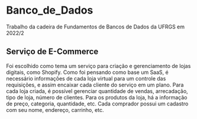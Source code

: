 # Banco_de_Dados
Trabalho da cadeira de Fundamentos de Bancos de Dados da UFRGS em 2022/2

## Serviço de E-Commerce

Foi escolhido como tema um serviço para criação e gerenciamento de lojas digitais, como Shopify. Como foi pensando como base um SaaS, é necessário informações de cada loja virtual para um controle das requisições, e assim encaixar cada cliente do serviço em um plano. Para cada loja criada, é possível gerenciar quantidade de vendas, arrecadação, tipo de loja, número de clientes. Para os produtos da loja, há a informação de preço, categoria, quantidade, etc. Cada comprador possui um cadastro com seu nome, endereço, carrinho, etc.
